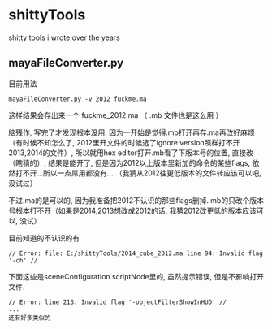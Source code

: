 shittyTools
===========

shitty tools i wrote over the years

mayaFileConverter.py
-----

目前用法 

    mayaFileConverter.py -v 2012 fuckme.ma
  
这样结果会存出来一个 fuckme_2012.ma （ .mb 文件也是这么用 ）

脑残作, 写完了才发现根本没用. 因为一开始是觉得.mb打开再存.ma再改好麻烦（有时候不知怎么了, 2012里开文件的时候选了ignore version照样打不开2013,2014的文件）, 所以就用hex editor打开.mb看了下版本号的位置, 直接改（瞎猜的）, 结果是能开了, 但是因为2012以上版本里新加的命令的某些flags, 依然打不开...所以一点屌用都没有....（我猜从2012往更低版本的文件转应该可以吧, 没试过）

不过.ma的是可以的, 因为我准备把2012不认识的那些flags删掉. mb的只改个版本号根本打不开（如果是2014,2013想改成2012的话, 我猜2012改更低的版本应该可以, 没试）

目前知道的不认识的有

    // Error: file: E:/shittyTools/2014_cube_2012.ma line 94: Invalid flag '-ch' //
    
下面这些是sceneConfiguration scriptNode里的, 虽然提示错误, 但是不影响打开文件.

    // Error: line 213: Invalid flag '-objectFilterShowInHUD' // 
    ...
    还有好多类似的
